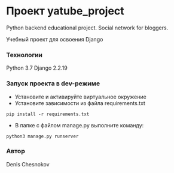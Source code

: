 #  Проект yatube_project
Python backend educational project. Social network for bloggers.

Учебный проект для освоения Django 

### Технологии

Python 3.7
Django 2.2.19

### Запуск проекта в dev-режиме

- Установите и активируйте виртуальное окружение
- Установите зависимости из файла requirements.txt
```
pip install -r requirements.txt
``` 
- В папке с файлом manage.py выполните команду:
```
python3 manage.py runserver
```
### Автор
Denis Chesnokov
